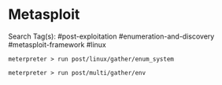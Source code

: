 # Metasploit

Search Tag(s): #post-exploitation #enumeration-and-discovery #metasploit-framework #linux

```
meterpreter > run post/linux/gather/enum_system

meterpreter > run post/multi/gather/env
```